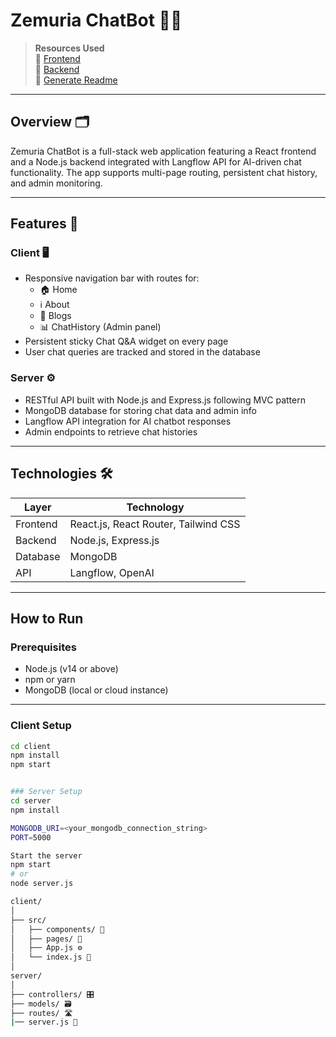 # Zemuria ChatBot 🤖✨


> **Resources Used**  
> 🔗 [Frontend](https://chatgpt.com/share/683a0eef-d688-8000-aa53-f97874345aeb)  
> 🔗 [Backend](https://chatgpt.com/share/683a16ba-09fc-8000-85c7-8f0dc7868eea)  
> 🔗 [Generate Readme](https://chatgpt.com/share/683a28f3-6f18-8000-bf98-c1da8ec5efbd)

---

## Overview 🗂️

Zemuria ChatBot is a full-stack web application featuring a React frontend and a Node.js backend integrated with Langflow API for AI-driven chat functionality. The app supports multi-page routing, persistent chat history, and admin monitoring.

---

## Features 🚀

### Client 🖥️

- Responsive navigation bar with routes for:
  - 🏠 Home
  - ℹ️ About
  - 📝 Blogs
  - 📊 ChatHistory (Admin panel)
- Persistent sticky Chat Q&A widget on every page
- User chat queries are tracked and stored in the database

### Server ⚙️

- RESTful API built with Node.js and Express.js following MVC pattern
- MongoDB database for storing chat data and admin info
- Langflow API integration for AI chatbot responses
- Admin endpoints to retrieve chat histories

---

## Technologies 🛠️

| Layer    | Technology                     |
| -------- | ------------------------------|
| Frontend | React.js, React Router, Tailwind CSS |
| Backend  | Node.js, Express.js            |
| Database | MongoDB                       |
| API      | Langflow, OpenAI              |

---

## How to Run

### Prerequisites

- Node.js (v14 or above)
- npm or yarn
- MongoDB (local or cloud instance)

---

### Client Setup

```bash
cd client
npm install
npm start


### Server Setup
cd server
npm install

MONGODB_URI=<your_mongodb_connection_string>
PORT=5000

Start the server
npm start
# or
node server.js

client/
│
├── src/
│   ├── components/ 🧩
│   ├── pages/ 📄
│   ├── App.js ⚙️
│   └── index.js 🚦
│
server/
│
├── controllers/ 🎛️
├── models/ 🗃️
├── routes/ 🛣️
|── server.js 🏁
